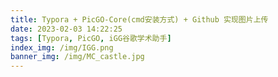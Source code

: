 ```yaml
---
title: Typora + PicGO-Core(cmd安装方式) + Github 实现图片上传
date: 2023-02-03 14:22:25
tags: [Typora, PicGO, iGG谷歌学术助手]
index_img: /img/IGG.png
banner_img: /img/MC_castle.jpg
---
```

